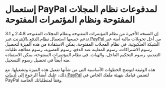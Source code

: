 # إستعمال PayPal لمدفوعات نظام المجلات المفتوحة ونظام المؤتمرات المفتوحة

إن النسخة الأخيرة من نظام المؤتمرات المفتوحة ونظام المجلات المفتوحة 2.4.8 و 3.1 تدعم جميعها استعمال [ نظام الدفع بالإنترنت عبر PayPal ](http://www.paypal.com) من أجل تحويلات مالية آمنة عبر الشبكة العنكبوتية. في نظام المجلات المفتوحة، يمكن الاستفادة من هذه الميزة لتحصيل رسوم الاشتراكات، رسوم المعاينة عند الدفع، رسوم العضوية، رسوم معالجة طلبات التقديم، رسوم التحكيم العاجل، والهبات. في نظام المؤتمرات المفتوحة، يمكن الاستفادة منه أيضاً في تحصيل رسوم التسجيل.

هذه الوثيقة لتوضح الخطوات الأساسية التي من شأنها تفعيل هذه الميزة وتشغيلها. مع ذلك، عليك أيضاً الرجوع إلى [أدبيات PayPal](https://www.paypal.com/us/selfhelp/home) لتضمن قيامك بتهيئة ملفك الخاص في PayPal وفقاً لمتطلباتك الخاصة.
